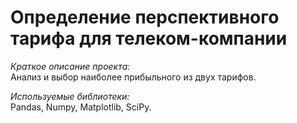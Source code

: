 # Определение перспективного тарифа для телеком-компании
*Краткое описание проекта:*  
Анализ и выбор наиболее прибыльного из двух тарифов.  

*Используемые библиотеки:*  
Pandas, Numpy, Matplotlib, SciPy.
